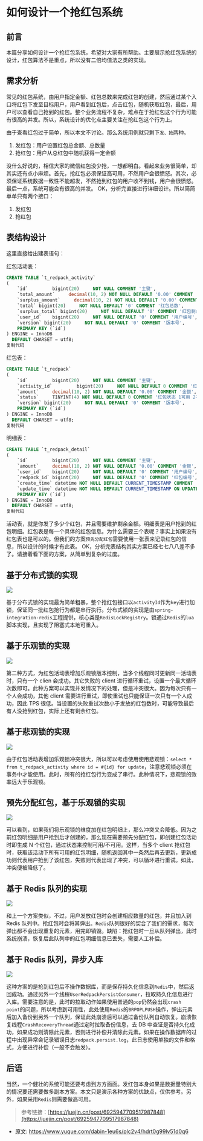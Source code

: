 # 如何设计一个抢红包系统
<!--page header-->

<a name="df368884"></a>
## 前言
本篇分享如何设计一个抢红包系统，希望对大家有所帮助。主要展示抢红包系统的设计，红包算法不是重点，所以没有二倍均值法之类的实现。
<a name="195af93f"></a>
## 需求分析
常见的红包系统，由用户指定金额、红包总数来完成红包的创建，然后通过某个入口将红包下发至目标用户，用户看到红包后，点击红包，随机获取红包，最后，用户可以查看自己抢到的红包。整个业务流程不复杂，难点在于抢红包这个行为可能有很高的并发。所以，系统设计的优化点主要关注在抢红包这个行为上。

由于查看红包过于简单，所以本文不讨论。那么系统用例就只剩下`发、抢`两种。

1. 发红包：用户设置红包总金额、总数量
2. 抢红包：用户从总红包中随机获得一定金额

没什么好说的，相信大家的微信红包没少抢，一想都明白。看起来业务很简单，却其实还有点小麻烦。首先，抢红包必须保证高可用，不然用户会很愤怒。其次，必须保证系统数据一致性不能超发，不然抢到红包的用户收不到钱，用户会很愤怒。最后一点，系统可能会有很高的并发。
OK，分析完直接进行详细设计。所以简简单单只有两个接口：

1. 发红包
2. 抢红包
<a name="64d81f2b"></a>
## 表结构设计

这里直接给出建表语句：

红包活动表：

```sql
CREATE TABLE `t_redpack_activity`
(
    `id`         bigint(20)     NOT NULL COMMENT '主键',
    `total_amount`     decimal(10, 2) NOT NULL DEFAULT '0.00' COMMENT '总金额',
    `surplus_amount`     decimal(10, 2) NOT NULL DEFAULT '0.00' COMMENT '剩余金额',
    `total` bigint(20)     NOT NULL DEFAULT '0' COMMENT '红包总数',
    `surplus_total` bigint(20)     NOT NULL DEFAULT '0' COMMENT '红包剩余总数',
    `user_id`    bigint(20)     NOT NULL DEFAULT '0' COMMENT '用户编号',
    `version` bigint(20)     NOT NULL DEFAULT '0' COMMENT '版本号',
    PRIMARY KEY (`id`)
) ENGINE = InnoDB
  DEFAULT CHARSET = utf8;
复制代码
```

红包表：
```sql
CREATE TABLE `t_redpack`
(
    `id`         bigint(20)     NOT NULL COMMENT '主键',
    `activity_id`         bigint(20)     NOT NULL DEFAULT 0 COMMENT '红包活动ID',
    `amount`     decimal(10, 2) NOT NULL DEFAULT '0.00' COMMENT '金额',
    `status`     TINYINT(4) NOT NULL DEFAULT 0 COMMENT '红包状态 1可用 2不可用',
    `version` bigint(20)     NOT NULL DEFAULT '0' COMMENT '版本号',
    PRIMARY KEY (`id`)
) ENGINE = InnoDB
  DEFAULT CHARSET = utf8;
复制代码
```

明细表：
```sql
CREATE TABLE `t_redpack_detail`
(
    `id`         bigint(20)     NOT NULL COMMENT '主键',
    `amount`     decimal(10, 2) NOT NULL DEFAULT '0.00' COMMENT '金额',
    `user_id`    bigint(20)     NOT NULL DEFAULT '0' COMMENT '用户编号',
    `redpack_id` bigint(20)     NOT NULL DEFAULT '0' COMMENT '红包编号',
    `create_time` datetime NOT NULL DEFAULT CURRENT_TIMESTAMP COMMENT '创建时间',
    `update_time` datetime NOT NULL DEFAULT CURRENT_TIMESTAMP ON UPDATE CURRENT_TIMESTAMP COMMENT '更新时间',
    PRIMARY KEY (`id`)
) ENGINE = InnoDB
  DEFAULT CHARSET = utf8;
复制代码
```
活动表，就是你发了多少个红包，并且需要维护剩余金额。明细表是用户抢到的红包明细。红包表是每一个具体的红包信息。为什么需要三个表呢？事实上如果没有红包表也是可以的。但我们的方案`预先分配红包`需要使用一张表来记录红包的信息，所以设计的时候才有此表。
OK，分析完表结构其实方案已经七七八八差不多了。请接着看下面的方案，从简单到复杂的过度。
<a name="95c7f3a6"></a>
## 基于分布式锁的实现
![](./img/dQ6AzDzdMdegeg81/%E6%8A%A2%E7%BA%A2%E5%8C%851-172923.png)

基于分布式锁的实现最为简单粗暴，整个抢红包接口以`activityId`作为`key`进行加锁，保证同一批红包抢行为都是串行执行。分布式锁的实现是由`spring-integration-redis`工程提供，核心类是`RedisLockRegistry`。锁通过`Redis`的`lua`脚本实现，且实现了阻塞式本地可重入。

<a name="f73ba4a5"></a>
## 基于乐观锁的实现

![](./img/dQ6AzDzdMdegeg81/%E6%8A%A2%E7%BA%A2%E5%8C%852-147907.png)

第二种方式，为红包活动表增加乐观锁版本控制，当多个线程同时更新同一活动表时，只有一个 clien 会成功。其它失败的 client 进行循环重试，设置一个最大循环次数即可。此种方案可以实现并发情况下的处理，但是冲突很大。因为每次只有一个人会成功，其他 client 需要进行重试，即使重试也只能保证一次只有一个人成功，因此 TPS 很低。当设置的失败重试次数小于发放的红包数时，可能导致最后有人没抢到红包，实际上还有剩余红包。

<a name="63900a3a"></a>
## 基于悲观锁的实现

![](./img/dQ6AzDzdMdegeg81/%E6%8A%A2%E7%BA%A2%E5%8C%853-481491.png)

由于红包活动表增加乐观锁冲突很大，所以可以考虑使用使用悲观锁：`select * from t_redpack_activity where id = #{id} for update`，注意悲观锁必须在事务中才能使用。此时，所有的抢红包行为变成了串行。此种情况下，悲观锁的效率远大于乐观锁。

<a name="fe5504ab"></a>
## 预先分配红包，基于乐观锁的实现

![](./img/dQ6AzDzdMdegeg81/%E6%8A%A2%E7%BA%A2%E5%8C%854-381805.png)

可以看到，如果我们将乐观锁的维度加在红包明细上，那么冲突又会降低。因为之前红包明细是用户抢到后才创建的，那么现在需要预先分配红包，即创建红包活动时即生成 N 个红包，通过状态来控制可用/不可用。这样，当多个 client 抢红包时，获取该活动下所有可用的红包明细，随机返回其中一条然后再去更新，更新成功则代表用户抢到了该红包，失败则代表出现了冲突，可以循环进行重试。如此，冲突便被降低了。

<a name="e3bca143"></a>
## 基于 Redis 队列的实现

![](./img/dQ6AzDzdMdegeg81/%E6%8A%A2%E7%BA%A2%E5%8C%855-115005.png)

和上一个方案类似，不过，用户发放红包时会创建相应数量的红包，并且加入到 Redis 队列中。抢红包时会将其弹出。`Redis`队列很好的契合了我们的需求，每次弹出都不会出现重复的元素，用完即销毁。缺陷：抢红包时一旦从队列弹出，此时系统崩溃，恢复后此队列中的红包明细信息已丢失，需要人工补偿。

<a name="01de359c"></a>
## 基于 Redis 队列，异步入库

![](./img/dQ6AzDzdMdegeg81/%E6%8A%A2%E7%BA%A2%E5%8C%856-864072.png)

这种方案的是抢到红包后不操作数据库，而是保存持久化信息到`Redis`中，然后返回成功。通过另外一个线程`UserRedpackPersistConsumer`，拉取持久化信息进行入库。需要注意的是，此时的拉取动作如果使用普通的`pop`仍然会出现`crash point`的问题，所以考虑到可用性，此处使用`Redis`的`BRPOPLPUSH`操作，弹出元素后加入备份到另外一个队列，保证此处崩溃后可以通过备份队列自动恢复。崩溃恢复线程`CrashRecoveryThread`通过定时拉取备份信息，去 DB 中查证是否持久化成功，如果成功则清除此元素，否则进行补偿并清除此元素。如果在操作数据库的过程中出现异常会记录错误日志`redpack.persist.log`，此日志使用单独的文件和格式，方便进行补偿（一般不会触发）。

<a name="2658b14d"></a>
## 后语

当然，一个健壮的系统可能还要考虑到方方面面。发红包本身如果是数据量特别大的情况要还需要做多副本方案。本文只是演示各种方案的优缺点，仅供参考。另外，如果采用`Redis`则需要做高可用。

> 参考链接：[https://juejin.cn/post/6925947709517987848](https://juejin.cn/post/6925947709517987848)



<!--page footer-->
- 原文: <https://www.yuque.com/dabin-1eu6s/plc2v4/hdrt0g99lv51d0q6>